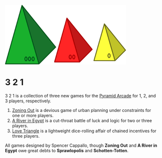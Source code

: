 <img src="images/321.svg" width=400>

# 3 2 1
3 2 1 is a collection of three new games for the [Pyramid Arcade](https://www.looneylabs.com/games/pyramid-arcade) for 1, 2, and 3 players, respectively.

1. [Zoning Out](zoningout.md) is a devious game of urban planning under constraints for one or more players.
2. [A River in Egypt](riverinegypt.md) is a cut-throat battle of luck and logic for two or three players.
3. [Love Triangle](lovetriangle.md) is a lightweight dice-rolling affair of chained incentives for three players.

All games designed by Spencer Cappallo, though **Zoning Out** and **A River in Egypt** owe great debts to **Sprawlopolis** and **Schotten-Totten**.
